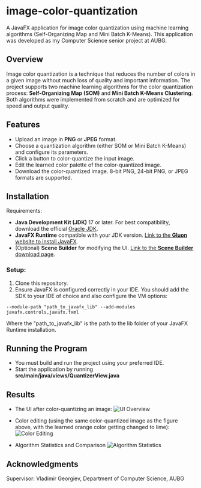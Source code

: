 # image-color-quantization
A JavaFX application for image color quantization using machine learning algorithms (Self-Organizing Map and Mini Batch K-Means). This application was developed as my Computer Science senior project at AUBG.

## Overview
Image color quantization is a technique that reduces the number of colors in a given image without much loss of quality and important information. The project supports two machine learning algorithms for the color quantization process: **Self-Organizing Map (SOM)** and **Mini Batch K-Means Clustering**. Both algorithms were implemented from scratch and are optimized for speed and output quality.

## Features
- Upload an image in **PNG** or **JPEG** format.
- Choose a quantization algorithm (either SOM or Mini Batch K-Means) and configure its parameters.
- Click a button to color-quantize the input image.
- Edit the learned color palette of the color-quantized image.
- Download the color-quantized image. 8-bit PNG, 24-bit PNG, or JPEG formats are supported.

## Installation
Requirements:
- **Java Development Kit (JDK)** 17 or later. For best compatibility, download the official [Oracle JDK](https://www.oracle.com/java/technologies/downloads/).
- **JavaFX Runtime** compatible with your JDK version. [Link to the **Gluon** website to install JavaFX]( https://gluonhq.com/products/javafx/). 
- (Optional) **Scene Builder** for modifying the UI. [Link to the **Scene Builder** download page](https://gluonhq.com/products/scene-builder/).
   
### Setup:
1. Clone this repository.
2. Ensure JavaFX is configured correctly in your IDE. You should add the SDK to your IDE of choice and also configure the VM options:

```
--module-path "path_to_javafx_lib" --add-modules javafx.controls,javafx.fxml
```

Where the "path_to_javafx_lib" is the path to the lib folder of your JavaFX Runtime installation.

## Running the Program
- You must build and run the project using your preferred IDE. 
- Start the application by running **src/main/java/views/QuantizerView.java**

## Results
- The UI after color-quantizing an image:
![UI Overview](https://github.com/user-attachments/assets/0257e9ab-e33c-4313-95a7-f7f7d30905c4)

- Color editing (using the same color-quantized image as the figure above, with the learned orange color getting changed to lime):
![Color Editing](https://github.com/user-attachments/assets/6c9105d4-5277-40f4-acb0-49d8e6f15b95)

- Algorithm Statistics and Comparison
![Algorithm Statistics](https://github.com/user-attachments/assets/fc97f663-8adf-4c3e-bfa4-03656e1ded07)

## Acknowledgments
Supervisor: Vladimir Georgiev, Department of Computer Science, AUBG
